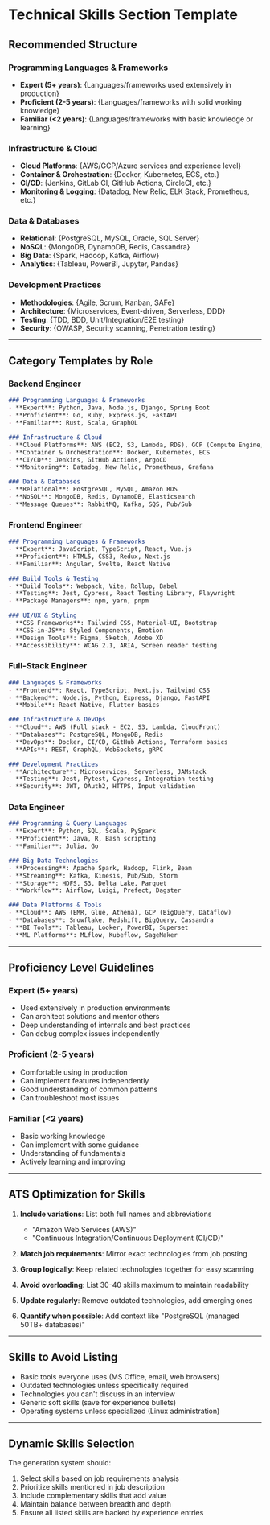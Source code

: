 # Technical Skills Section Template

## Recommended Structure

### Programming Languages & Frameworks
- **Expert (5+ years)**: {Languages/frameworks used extensively in production}
- **Proficient (2-5 years)**: {Languages/frameworks with solid working knowledge}  
- **Familiar (<2 years)**: {Languages/frameworks with basic knowledge or learning}

### Infrastructure & Cloud
- **Cloud Platforms**: {AWS/GCP/Azure services and experience level}
- **Container & Orchestration**: {Docker, Kubernetes, ECS, etc.}
- **CI/CD**: {Jenkins, GitLab CI, GitHub Actions, CircleCI, etc.}
- **Monitoring & Logging**: {Datadog, New Relic, ELK Stack, Prometheus, etc.}

### Data & Databases
- **Relational**: {PostgreSQL, MySQL, Oracle, SQL Server}
- **NoSQL**: {MongoDB, DynamoDB, Redis, Cassandra}
- **Big Data**: {Spark, Hadoop, Kafka, Airflow}
- **Analytics**: {Tableau, PowerBI, Jupyter, Pandas}

### Development Practices
- **Methodologies**: {Agile, Scrum, Kanban, SAFe}
- **Architecture**: {Microservices, Event-driven, Serverless, DDD}
- **Testing**: {TDD, BDD, Unit/Integration/E2E testing}
- **Security**: {OWASP, Security scanning, Penetration testing}

---

## Category Templates by Role

### Backend Engineer
```markdown
### Programming Languages & Frameworks
- **Expert**: Python, Java, Node.js, Django, Spring Boot
- **Proficient**: Go, Ruby, Express.js, FastAPI
- **Familiar**: Rust, Scala, GraphQL

### Infrastructure & Cloud
- **Cloud Platforms**: AWS (EC2, S3, Lambda, RDS), GCP (Compute Engine, Cloud Functions)
- **Container & Orchestration**: Docker, Kubernetes, ECS
- **CI/CD**: Jenkins, GitHub Actions, ArgoCD
- **Monitoring**: Datadog, New Relic, Prometheus, Grafana

### Data & Databases
- **Relational**: PostgreSQL, MySQL, Amazon RDS
- **NoSQL**: MongoDB, Redis, DynamoDB, Elasticsearch
- **Message Queues**: RabbitMQ, Kafka, SQS, Pub/Sub
```

### Frontend Engineer
```markdown
### Programming Languages & Frameworks
- **Expert**: JavaScript, TypeScript, React, Vue.js
- **Proficient**: HTML5, CSS3, Redux, Next.js
- **Familiar**: Angular, Svelte, React Native

### Build Tools & Testing
- **Build Tools**: Webpack, Vite, Rollup, Babel
- **Testing**: Jest, Cypress, React Testing Library, Playwright
- **Package Managers**: npm, yarn, pnpm

### UI/UX & Styling
- **CSS Frameworks**: Tailwind CSS, Material-UI, Bootstrap
- **CSS-in-JS**: Styled Components, Emotion
- **Design Tools**: Figma, Sketch, Adobe XD
- **Accessibility**: WCAG 2.1, ARIA, Screen reader testing
```

### Full-Stack Engineer
```markdown
### Languages & Frameworks
- **Frontend**: React, TypeScript, Next.js, Tailwind CSS
- **Backend**: Node.js, Python, Express, Django, FastAPI
- **Mobile**: React Native, Flutter basics

### Infrastructure & DevOps
- **Cloud**: AWS (Full stack - EC2, S3, Lambda, CloudFront)
- **Databases**: PostgreSQL, MongoDB, Redis
- **DevOps**: Docker, CI/CD, GitHub Actions, Terraform basics
- **APIs**: REST, GraphQL, WebSockets, gRPC

### Development Practices
- **Architecture**: Microservices, Serverless, JAMstack
- **Testing**: Jest, Pytest, Cypress, Integration testing
- **Security**: JWT, OAuth2, HTTPS, Input validation
```

### Data Engineer
```markdown
### Programming & Query Languages
- **Expert**: Python, SQL, Scala, PySpark
- **Proficient**: Java, R, Bash scripting
- **Familiar**: Julia, Go

### Big Data Technologies
- **Processing**: Apache Spark, Hadoop, Flink, Beam
- **Streaming**: Kafka, Kinesis, Pub/Sub, Storm
- **Storage**: HDFS, S3, Delta Lake, Parquet
- **Workflow**: Airflow, Luigi, Prefect, Dagster

### Data Platforms & Tools
- **Cloud**: AWS (EMR, Glue, Athena), GCP (BigQuery, Dataflow)
- **Databases**: Snowflake, Redshift, BigQuery, Cassandra
- **BI Tools**: Tableau, Looker, PowerBI, Superset
- **ML Platforms**: MLflow, Kubeflow, SageMaker
```

---

## Proficiency Level Guidelines

### Expert (5+ years)
- Used extensively in production environments
- Can architect solutions and mentor others
- Deep understanding of internals and best practices
- Can debug complex issues independently

### Proficient (2-5 years)
- Comfortable using in production
- Can implement features independently
- Good understanding of common patterns
- Can troubleshoot most issues

### Familiar (<2 years)
- Basic working knowledge
- Can implement with some guidance
- Understanding of fundamentals
- Actively learning and improving

---

## ATS Optimization for Skills

1. **Include variations**: List both full names and abbreviations
   - "Amazon Web Services (AWS)"
   - "Continuous Integration/Continuous Deployment (CI/CD)"

2. **Match job requirements**: Mirror exact technologies from job posting

3. **Group logically**: Keep related technologies together for easy scanning

4. **Avoid overloading**: List 30-40 skills maximum to maintain readability

5. **Update regularly**: Remove outdated technologies, add emerging ones

6. **Quantify when possible**: Add context like "PostgreSQL (managed 50TB+ databases)"

---

## Skills to Avoid Listing

- Basic tools everyone uses (MS Office, email, web browsers)
- Outdated technologies unless specifically required
- Technologies you can't discuss in an interview
- Generic soft skills (save for experience bullets)
- Operating systems unless specialized (Linux administration)

---

## Dynamic Skills Selection

The generation system should:
1. Select skills based on job requirements analysis
2. Prioritize skills mentioned in job description
3. Include complementary skills that add value
4. Maintain balance between breadth and depth
5. Ensure all listed skills are backed by experience entries